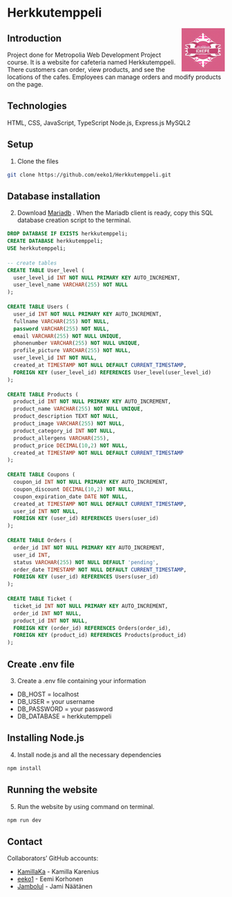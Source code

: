 <h1>
    Herkkutemppeli
</h1>
<img align="right" width="100" height="100" src="./public/image/herkkutemppeli.png">

## Introduction 
Project done for Metropolia Web Development Project course. It is a website for cafeteria named Herkkutemppeli. There customers can order, view products, and see the locations of the cafes. Employees can manage orders and modify products on the page.


## Technologies
HTML, CSS, JavaScript, TypeScript
Node.js, Express.js
MySQL2



##  Setup

1. Clone the files
 
```bash
git clone https://github.com/eeko1/Herkkutemppeli.git
```


## Database installation

2. Download [Mariadb](https://mariadb.org/) . When the Mariadb client is ready, copy this SQL database creation script to the terminal.

```SQL
DROP DATABASE IF EXISTS herkkutemppeli;
CREATE DATABASE herkkutemppeli;
USE herkkutemppeli;

-- create tables
CREATE TABLE User_level (
  user_level_id INT NOT NULL PRIMARY KEY AUTO_INCREMENT,
  user_level_name VARCHAR(255) NOT NULL
);

CREATE TABLE Users (
  user_id INT NOT NULL PRIMARY KEY AUTO_INCREMENT,
  fullname VARCHAR(255) NOT NULL,
  password VARCHAR(255) NOT NULL,
  email VARCHAR(255) NOT NULL UNIQUE,
  phonenumber VARCHAR(255) NOT NULL UNIQUE,
  profile_picture VARCHAR(255) NOT NULL,
  user_level_id INT NOT NULL,
  created_at TIMESTAMP NOT NULL DEFAULT CURRENT_TIMESTAMP,
  FOREIGN KEY (user_level_id) REFERENCES User_level(user_level_id)
);

CREATE TABLE Products (
  product_id INT NOT NULL PRIMARY KEY AUTO_INCREMENT,
  product_name VARCHAR(255) NOT NULL UNIQUE,
  product_description TEXT NOT NULL,
  product_image VARCHAR(255) NOT NULL,
  product_category_id INT NOT NULL,
  product_allergens VARCHAR(255),
  product_price DECIMAL(10,2) NOT NULL,
  created_at TIMESTAMP NOT NULL DEFAULT CURRENT_TIMESTAMP
);

CREATE TABLE Coupons (
  coupon_id INT NOT NULL PRIMARY KEY AUTO_INCREMENT,
  coupon_discount DECIMAL(10,2) NOT NULL,
  coupon_expiration_date DATE NOT NULL,
  created_at TIMESTAMP NOT NULL DEFAULT CURRENT_TIMESTAMP,
  user_id INT NOT NULL,
  FOREIGN KEY (user_id) REFERENCES Users(user_id)
);

CREATE TABLE Orders (
  order_id INT NOT NULL PRIMARY KEY AUTO_INCREMENT,
  user_id INT,
  status VARCHAR(255) NOT NULL DEFAULT 'pending',
  order_date TIMESTAMP NOT NULL DEFAULT CURRENT_TIMESTAMP,
  FOREIGN KEY (user_id) REFERENCES Users(user_id)
);

CREATE TABLE Ticket (
  ticket_id INT NOT NULL PRIMARY KEY AUTO_INCREMENT,
  order_id INT NOT NULL,
  product_id INT NOT NULL,
  FOREIGN KEY (order_id) REFERENCES Orders(order_id),
  FOREIGN KEY (product_id) REFERENCES Products(product_id)
);
```

## Create .env file

3. Create a .env file containing your information

- DB_HOST = localhost
- DB_USER = your username
- DB_PASSWORD = your password
- DB_DATABASE = herkkutemppeli

## Installing Node.js

4. Install node.js and all the necessary dependencies

```bash
npm install
```

## Running the website

5. Run the website by using command on terminal.

```bash
npm run dev
```

## Contact

Collaborators’ GitHub accounts:
- [KamillaKa](https://github.com/KamillaKa) - Kamilla Karenius
- [eeko1](https://github.com/eeko1) - Eemi Korhonen
- [Jambolul](https://github.com/Jambolul) - Jami Näätänen
